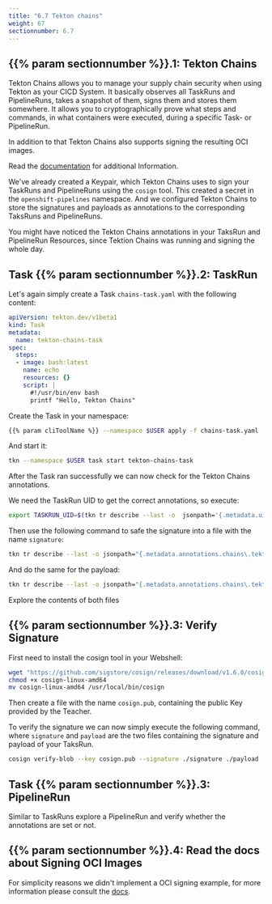 ```yaml
---
title: "6.7 Tekton chains"
weight: 67
sectionnumber: 6.7
---
```


## {{% param sectionnumber %}}.1: Tekton Chains

Tekton Chains allows you to manage your supply chain security when using Tekton as your CICD System. It basically observes all TaskRuns and PipelineRuns, takes a snapshot of them, signs them and stores them somewhere. It allows you to cryptographically prove what steps and commands, in what containers were executed, during a specific Task- or PipelineRun.

In addition to that Tekton Chains also supports signing the resulting OCI images.

Read the [documentation](https://tekton.dev/docs/chains/) for additional Information.

We've already created a Keypair, which Tekton Chains uses to sign your TaskRuns and PipelineRuns using the `cosign` tool. This created a secret in the `openshift-pipelines` namespace. And we configured Tekton Chains to store the signatures and payloads as annotations to the corresponding TaksRuns and PipelineRuns.

You might have noticed the Tekton Chains annotations in your TaksRun and PipelineRun Resources, since Tektion Chains was running and signing the whole day.


## Task {{% param sectionnumber %}}.2: TaskRun

Let's again simply create a Task `chains-task.yaml` with the following content:

```yaml
apiVersion: tekton.dev/v1beta1
kind: Task
metadata:
  name: tekton-chains-task
spec:
  steps:
  - image: bash:latest
    name: echo
    resources: {}
    script: |
      #!/usr/bin/env bash
      printf "Hello, Tekton Chains"
```

Create the Task in your namespace:

```bash
{{% param cliToolName %}} --namespace $USER apply -f chains-task.yaml
```

And start it:


```bash
tkn --namespace $USER task start tekton-chains-task
```

After the Task ran successfully we can now check for the Tekton Chains annotations.

We need the TaskRun UID to get the correct annotations, so execute:
```bash
export TASKRUN_UID=$(tkn tr describe --last -o  jsonpath='{.metadata.uid}' --namespace $USER)
```

Then use the following command to safe the signature into a file with the name `signature`:
```bash
tkn tr describe --last -o jsonpath="{.metadata.annotations.chains\.tekton\.dev/signature-taskrun-$TASKRUN_UID}" > signature
```

And do the same for the payload:
```bash
tkn tr describe --last -o jsonpath="{.metadata.annotations.chains\.tekton\.dev/payload-taskrun-$TASKRUN_UID}" | base64 -d > payload
```

Explore the contents of both files


## {{% param sectionnumber %}}.3: Verify Signature

First need to install the cosign tool in your Webshell:

```bash
wget "https://github.com/sigstore/cosign/releases/download/v1.6.0/cosign-linux-amd64"
chmod +x cosign-linux-amd64 
mv cosign-linux-amd64 /usr/local/bin/cosign
```

Then create a file with the name `cosign.pub`, containing the public Key provided by the Teacher.

To verify the signature we can now simply execute the following command, where `signature` and `payload` are the two files containing the signature and payload of your TaksRun.

```bash
cosign verify-blob --key cosign.pub --signature ./signature ./payload
```


## Task {{% param sectionnumber %}}.3: PipelineRun

Similar to TaskRuns explore a PipelineRun and verify whether the annotations are set or not.


## {{% param sectionnumber %}}.4: Read the docs about Signing OCI Images

For simplicity reasons we didn't implement a OCI signing example, for more information please consult the [docs](https://docs.openshift.com/container-platform/4.11/cicd/pipelines/using-tekton-chains-for-openshift-pipelines-supply-chain-security.html#using-tekton-chains-to-sign-and-verify-image-and-provenance_using-tekton-chains-for-openshift-pipelines-supply-chain-security).
